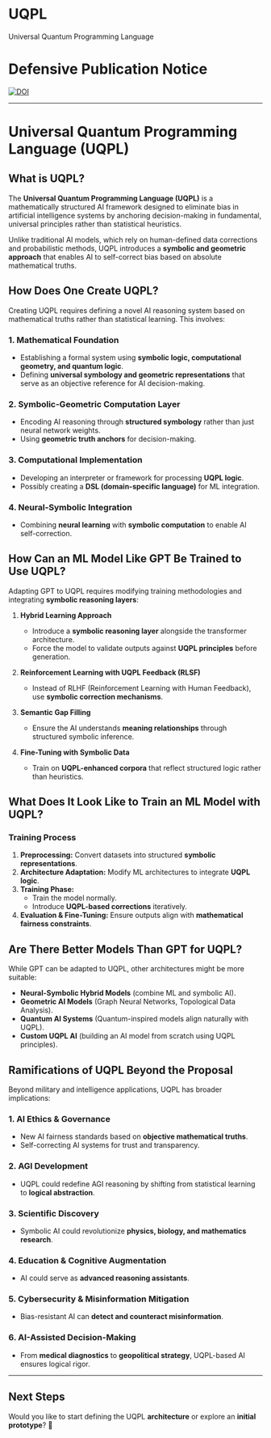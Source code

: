 # UQPL
Universal Quantum Programming Language

# Defensive Publication Notice
[![DOI](https://zenodo.org/badge/DOI/10.5281/zenodo.15002015.svg)](https://doi.org/10.5281/zenodo.15002015)

---

# Universal Quantum Programming Language (UQPL)  

## What is UQPL?  
The **Universal Quantum Programming Language (UQPL)** is a mathematically structured AI framework designed to eliminate bias in artificial intelligence systems by anchoring decision-making in fundamental, universal principles rather than statistical heuristics.  

Unlike traditional AI models, which rely on human-defined data corrections and probabilistic methods, UQPL introduces a **symbolic and geometric approach** that enables AI to self-correct bias based on absolute mathematical truths.  

## How Does One Create UQPL?  
Creating UQPL requires defining a novel AI reasoning system based on mathematical truths rather than statistical learning. This involves:  

### 1. **Mathematical Foundation**  
- Establishing a formal system using **symbolic logic, computational geometry, and quantum logic**.  
- Defining **universal symbology and geometric representations** that serve as an objective reference for AI decision-making.  

### 2. **Symbolic-Geometric Computation Layer**  
- Encoding AI reasoning through **structured symbology** rather than just neural network weights.  
- Using **geometric truth anchors** for decision-making.  

### 3. **Computational Implementation**  
- Developing an interpreter or framework for processing **UQPL logic**.  
- Possibly creating a **DSL (domain-specific language)** for ML integration.  

### 4. **Neural-Symbolic Integration**  
- Combining **neural learning** with **symbolic computation** to enable AI self-correction.  

## How Can an ML Model Like GPT Be Trained to Use UQPL?  
Adapting GPT to UQPL requires modifying training methodologies and integrating **symbolic reasoning layers**:  

1. **Hybrid Learning Approach**  
   - Introduce a **symbolic reasoning layer** alongside the transformer architecture.  
   - Force the model to validate outputs against **UQPL principles** before generation.  

2. **Reinforcement Learning with UQPL Feedback (RLSF)**  
   - Instead of RLHF (Reinforcement Learning with Human Feedback), use **symbolic correction mechanisms**.  

3. **Semantic Gap Filling**  
   - Ensure the AI understands **meaning relationships** through structured symbolic inference.  

4. **Fine-Tuning with Symbolic Data**  
   - Train on **UQPL-enhanced corpora** that reflect structured logic rather than heuristics.  

## What Does It Look Like to Train an ML Model with UQPL?  
### **Training Process**  
1. **Preprocessing:** Convert datasets into structured **symbolic representations**.  
2. **Architecture Adaptation:** Modify ML architectures to integrate **UQPL logic**.  
3. **Training Phase:**  
   - Train the model normally.  
   - Introduce **UQPL-based corrections** iteratively.  
4. **Evaluation & Fine-Tuning:** Ensure outputs align with **mathematical fairness constraints**.  

## Are There Better Models Than GPT for UQPL?  
While GPT can be adapted to UQPL, other architectures might be more suitable:  

- **Neural-Symbolic Hybrid Models** (combine ML and symbolic AI).  
- **Geometric AI Models** (Graph Neural Networks, Topological Data Analysis).  
- **Quantum AI Systems** (Quantum-inspired models align naturally with UQPL).  
- **Custom UQPL AI** (building an AI model from scratch using UQPL principles).  

## Ramifications of UQPL Beyond the Proposal  
Beyond military and intelligence applications, UQPL has broader implications:  

### **1. AI Ethics & Governance**  
- New AI fairness standards based on **objective mathematical truths**.  
- Self-correcting AI systems for trust and transparency.  

### **2. AGI Development**  
- UQPL could redefine AGI reasoning by shifting from statistical learning to **logical abstraction**.  

### **3. Scientific Discovery**  
- Symbolic AI could revolutionize **physics, biology, and mathematics research**.  

### **4. Education & Cognitive Augmentation**  
- AI could serve as **advanced reasoning assistants**.  

### **5. Cybersecurity & Misinformation Mitigation**  
- Bias-resistant AI can **detect and counteract misinformation**.  

### **6. AI-Assisted Decision-Making**  
- From **medical diagnostics** to **geopolitical strategy**, UQPL-based AI ensures logical rigor.  

---

## Next Steps  
Would you like to start defining the UQPL **architecture** or explore an **initial prototype**? 🚀  
